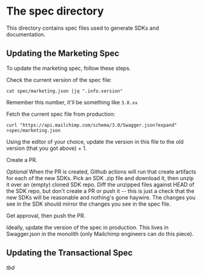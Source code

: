 # The spec directory

This directory contains spec files used to generate SDKs and documentation.

## Updating the Marketing Spec

To update the marketing spec, follow these steps.

Check the current version of the spec file:

`cat spec/marketing.json |jq ".info.version"`

Remember this number, it'll be something like `3.0.xx`

Fetch the current spec file from production:

`curl "https://api.mailchimp.com/schema/3.0/Swagger.json?expand" >spec/marketing.json`

Using the editor of your choice, update the version in this file to the old version (that you got above) + 1.

Create a PR.

*Optional* When the PR is created, Github actions will run that create artifacts for each of the new SDKs. Pick an SDK .zip file and download it, then unzip it over an (empty) cloned SDK repo. Diff the unzipped files against HEAD of the SDK repo, but don't create a PR or push it -- this is just a check that the new SDKs will be reasonable and nothing's gone haywire. The changes you see in the SDK should mirror the changes you see in the spec file.

Get approval, then push the PR.

Ideally, update the version of the spec in production. This lives in Swagger.json in the monolith (only Mailchimp engineers can do this piece).

## Updating the Transactional Spec

_tbd_